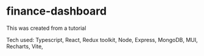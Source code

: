 # finance-dashboard

This was created from a tutorial

Tech used:
Typescript, React, Redux toolkit, 
Node, Express, MongoDB, 
MUI, Recharts, Vite, 
